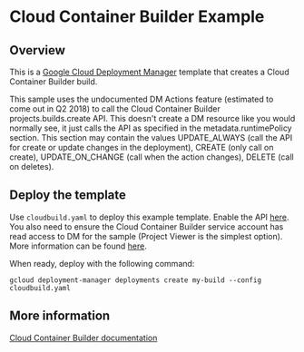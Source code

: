 # Cloud Container Builder Example

## Overview

This is a [Google Cloud Deployment
Manager](https://cloud.google.com/deployment-manager/overview) template that
creates a Cloud Container Builder build.

This sample uses the undocumented DM Actions feature (estimated to come out
in Q2 2018) to call the Cloud Container Builder projects.builds.create API.
This doesn't create a DM resource like you would normally see, it just calls
the API as specified in the metadata.runtimePolicy section. This section may
contain the values UPDATE\_ALWAYS (call the API for create or update changes
in the deployment), CREATE (only call on create), UPDATE\_ON\_CHANGE (call
when the action changes), DELETE (call on deletes).


## Deploy the template

Use `cloudbuild.yaml` to deploy this example template. Enable the API
[here]( https://pantheon.corp.google.com/apis/library/cloudbuild.googleapis.com/).
You also need to ensure the Cloud Container Builder service account has read
access to DM for the sample (Project Viewer is the simplest option).  More
information can be found
[here](https://cloud.google.com/container-builder/docs/how-to/service-account-permissions).

When ready, deploy with the following command:

    gcloud deployment-manager deployments create my-build --config cloudbuild.yaml

## More information

[Cloud Container Builder documentation](https://cloud.google.com/container-builder/docs/)
